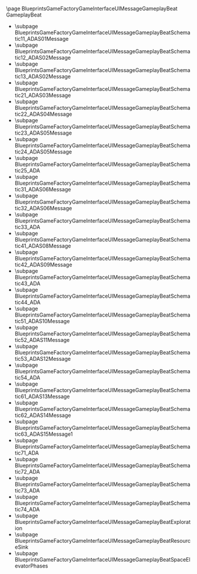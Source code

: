 \page BlueprintsGameFactoryGameInterfaceUIMessageGameplayBeat GameplayBeat
- \subpage BlueprintsGameFactoryGameInterfaceUIMessageGameplayBeatSchematic11_ADAS01Message
- \subpage BlueprintsGameFactoryGameInterfaceUIMessageGameplayBeatSchematic12_ADAS02Message
- \subpage BlueprintsGameFactoryGameInterfaceUIMessageGameplayBeatSchematic13_ADAS02Message
- \subpage BlueprintsGameFactoryGameInterfaceUIMessageGameplayBeatSchematic21_ADAS03Message
- \subpage BlueprintsGameFactoryGameInterfaceUIMessageGameplayBeatSchematic22_ADAS04Message
- \subpage BlueprintsGameFactoryGameInterfaceUIMessageGameplayBeatSchematic23_ADAS05Message
- \subpage BlueprintsGameFactoryGameInterfaceUIMessageGameplayBeatSchematic24_ADAS05Message
- \subpage BlueprintsGameFactoryGameInterfaceUIMessageGameplayBeatSchematic25_ADA
- \subpage BlueprintsGameFactoryGameInterfaceUIMessageGameplayBeatSchematic31_ADAS06Message
- \subpage BlueprintsGameFactoryGameInterfaceUIMessageGameplayBeatSchematic32_ADAS06Message
- \subpage BlueprintsGameFactoryGameInterfaceUIMessageGameplayBeatSchematic33_ADA
- \subpage BlueprintsGameFactoryGameInterfaceUIMessageGameplayBeatSchematic41_ADAS08Message
- \subpage BlueprintsGameFactoryGameInterfaceUIMessageGameplayBeatSchematic42_ADAS09Message
- \subpage BlueprintsGameFactoryGameInterfaceUIMessageGameplayBeatSchematic43_ADA
- \subpage BlueprintsGameFactoryGameInterfaceUIMessageGameplayBeatSchematic44_ADA
- \subpage BlueprintsGameFactoryGameInterfaceUIMessageGameplayBeatSchematic51_ADAS10Message
- \subpage BlueprintsGameFactoryGameInterfaceUIMessageGameplayBeatSchematic52_ADAS11Message
- \subpage BlueprintsGameFactoryGameInterfaceUIMessageGameplayBeatSchematic53_ADAS12Message
- \subpage BlueprintsGameFactoryGameInterfaceUIMessageGameplayBeatSchematic54_ADA
- \subpage BlueprintsGameFactoryGameInterfaceUIMessageGameplayBeatSchematic61_ADAS13Message
- \subpage BlueprintsGameFactoryGameInterfaceUIMessageGameplayBeatSchematic62_ADAS14Message
- \subpage BlueprintsGameFactoryGameInterfaceUIMessageGameplayBeatSchematic63_ADAS15Message1
- \subpage BlueprintsGameFactoryGameInterfaceUIMessageGameplayBeatSchematic71_ADA
- \subpage BlueprintsGameFactoryGameInterfaceUIMessageGameplayBeatSchematic72_ADA
- \subpage BlueprintsGameFactoryGameInterfaceUIMessageGameplayBeatSchematic73_ADA
- \subpage BlueprintsGameFactoryGameInterfaceUIMessageGameplayBeatSchematic74_ADA
- \subpage BlueprintsGameFactoryGameInterfaceUIMessageGameplayBeatExploration
- \subpage BlueprintsGameFactoryGameInterfaceUIMessageGameplayBeatResourceSink
- \subpage BlueprintsGameFactoryGameInterfaceUIMessageGameplayBeatSpaceElevatorPhases
